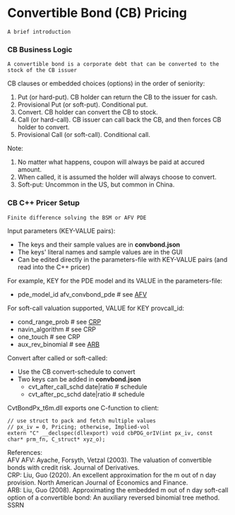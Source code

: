 # Convertible Bond (CB) Pricing
	A brief introduction
	
### CB Business Logic
	A convertible bond is a corporate debt that can be converted to the stock of the CB issuer

CB clauses or embedded choices (options) in the order of seniority:
1. Put (or hard-put). CB holder can return the CB to the issuer for cash.
2. Provisional Put (or soft-put). Conditional put.
3. Convert. CB holder can convert the CB to stock.
4. Call (or hard-call). CB issuer can call back the CB, and then forces CB holder to convert.
5. Provisional Call (or soft-call). Conditional call.

Note:
1. No matter what happens, coupon will always be paid at accured amount.
2. When called, it is assumed the holder will always choose to convert.
3. Soft-put: Uncommon in the US, but common in China.

### CB C++ Pricer Setup
	Finite difference solving the BSM or AFV PDE

Input parameters (KEY-VALUE pairs):
- The keys and their sample values are in **convbond.json**
- The keys' literal names and sample values are in the GUI
- Can be edited directly in the parameters-file with KEY-VALUE pairs (and read into the C++ pricer)

For example, KEY for the PDE model and its VALUE in the parameters-file:
- pde_model_id	afv_convbond_pde	# see [AFV](#afv)

For soft-call valuation supported, VALUE for KEY provcall_id:
- cond_range_prob	# see [CRP](#crp)
- navin_algorithm	# see CRP
- one_touch			# see CRP
- aux_rev_binomial	# see [ARB](#arb)

Convert after called or soft-called:
- Use the CB convert-schedule to convert
- Two keys can be added in **convbond.json**
  - cvt_after_call_schd		date|ratio   # schedule
  - cvt_after_pc_schd		date|ratio   # schedule


CvtBondPx_t6m.dll exports one C-function to client:
```
// use struct to pack and fetch multiple values
// px_iv = 0, Pricing; otherwise, Implied-vol
extern "C" __declspec(dllexport) void cbPDG_orIV(int px_iv, const char* prm_fn, C_struct* xyz_o);
```

References:\
<a name="afv">AFV</a>
AFV: Ayache, Forsyth, Vetzal (2003). The valuation of convertible bonds with credit risk. Journal of Derivatives.\
<a name="crp"></a>
CRP: Liu, Guo (2020). An excellent approximation for the m out of n day provision. North American Journal of Economics and Finance.\
<a name="arb"></a>
ARB: Liu, Guo (2008). Approximating the embedded m out of n day soft-call option of a convertible bond: An auxiliary reversed binomial tree method. SSRN


